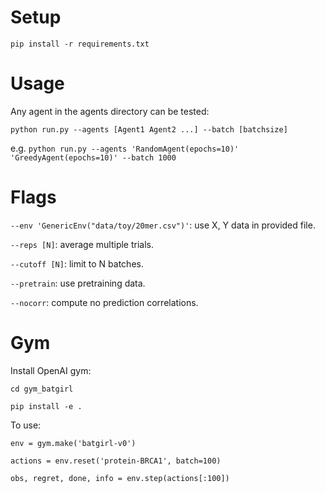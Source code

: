 # Setup
`pip install -r requirements.txt`

# Usage
Any agent in the agents directory can be tested:

`python run.py --agents [Agent1 Agent2 ...] --batch [batchsize]`

e.g. `python run.py --agents 'RandomAgent(epochs=10)' 'GreedyAgent(epochs=10)' --batch 1000`

# Flags

`--env 'GenericEnv("data/toy/20mer.csv")'`: use X, Y data in provided file.

`--reps [N]`: average multiple trials.

`--cutoff [N]`: limit to N batches.

`--pretrain`: use pretraining data.

`--nocorr`: compute no prediction correlations.

# Gym
Install OpenAI gym:

`cd gym_batgirl`

`pip install -e .`

To use:

`env = gym.make('batgirl-v0')`

`actions = env.reset('protein-BRCA1', batch=100)`

`obs, regret, done, info = env.step(actions[:100])`


